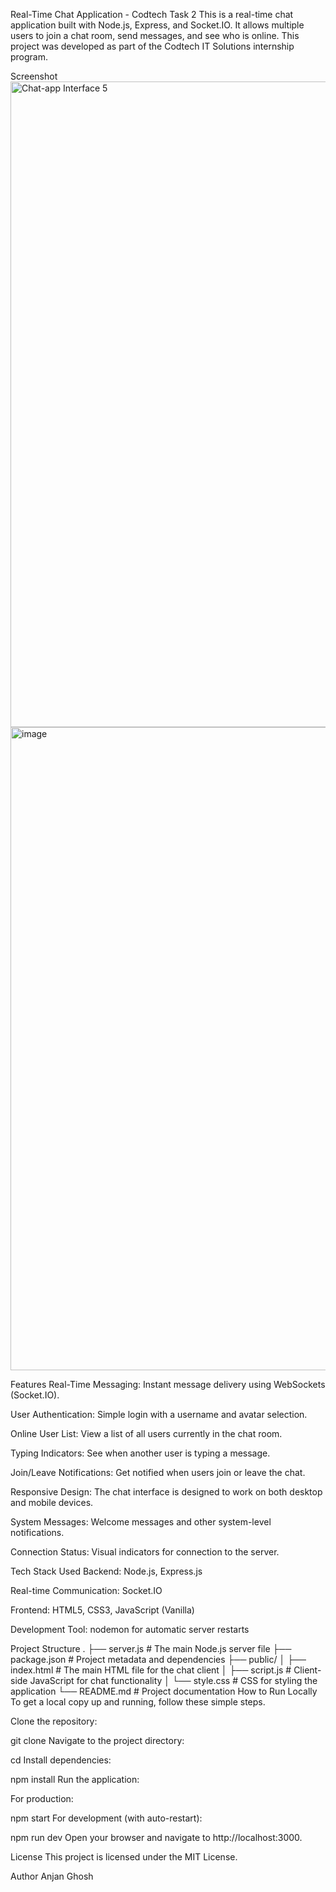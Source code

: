 Real-Time Chat Application - Codtech Task 2
This is a real-time chat application built with Node.js, Express, and Socket.IO. It allows multiple users to join a chat room, send messages, and see who is online. This project was developed as part of the Codtech IT Solutions internship program.

Screenshot
<img width="1920" height="1033" alt="Chat-app Interface 5" src="https://github.com/user-attachments/assets/a1d33faf-f2eb-49cf-9f1d-f6d00aceae39" />
<img width="1920" height="1029" alt="image" src="https://github.com/user-attachments/assets/be5d7998-336d-466c-b653-be5b28ffd4c2" />


Features
Real-Time Messaging: Instant message delivery using WebSockets (Socket.IO).

User Authentication: Simple login with a username and avatar selection.

Online User List: View a list of all users currently in the chat room.

Typing Indicators: See when another user is typing a message.

Join/Leave Notifications: Get notified when users join or leave the chat.

Responsive Design: The chat interface is designed to work on both desktop and mobile devices.

System Messages: Welcome messages and other system-level notifications.

Connection Status: Visual indicators for connection to the server.

Tech Stack Used
Backend: Node.js, Express.js

Real-time Communication: Socket.IO

Frontend: HTML5, CSS3, JavaScript (Vanilla)

Development Tool: nodemon for automatic server restarts

Project Structure
.
├── server.js               # The main Node.js server file
├── package.json            # Project metadata and dependencies
├── public/
│   ├── index.html          # The main HTML file for the chat client
│   ├── script.js           # Client-side JavaScript for chat functionality
│   └── style.css           # CSS for styling the application
└── README.md               # Project documentation
How to Run Locally
To get a local copy up and running, follow these simple steps.

Clone the repository:

git clone <repository-url>
Navigate to the project directory:



cd <project-directory>
Install dependencies:


npm install
Run the application:

For production:

npm start
For development (with auto-restart):


npm run dev
Open your browser and navigate to http://localhost:3000.

License
This project is licensed under the MIT License.

Author
Anjan Ghosh
